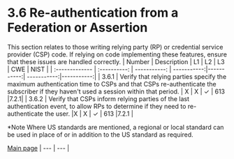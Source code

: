 # 3.6 Re-authentication from a Federation or Assertion

This section relates to those writing relying party (RP) or credential service provider (CSP) code. If relying on code implementing these features, ensure that these issues are handled correctly.
| Number       | Description     | L1    		| L2         | L3 		   | CWE		| NIST		 |
| :------------- | :----------: | -----------: | -----------:|-----------:| -----------:|-----------:|
| 3.6.1 | Verify that relying parties specify the maximum authentication time to CSPs and that CSPs re-authenticate the subscriber if they haven't used a session within that period. | X	 | X   | ✓   | 613 |7.2.1|
| 3.6.2 | Verify that CSPs inform relying parties of the last authentication event, to allow RPs to determine if they need to re-authenticate the user. |X   | X   | ✓   | 613 |7.2.1  |


*Note
Where US standards are mentioned, a regional or local standard can be used in place of or in addition to the US standard as required.

[Main page](../README.md) 
| --- | --- |

